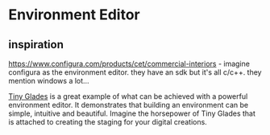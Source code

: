 # Environment Editor
## inspiration
https://www.configura.com/products/cet/commercial-interiors - imagine configura as the environment editor. they have an sdk but it's all c/c++. they mention windows a lot...

[Tiny Glades](https://www.youtube.com/watch?v=AP8Q1WVP9S4) is a great example of what can be achieved with a powerful environment editor. It demonstrates that building an environment can be simple, intuitive and beautiful. Imagine the horsepower of Tiny Glades that is attached to creating the staging for your digital creations.
